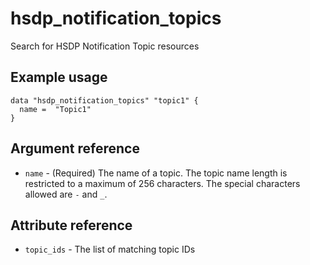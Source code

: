 # hsdp_notification_topics
Search for  HSDP Notification Topic resources

## Example usage

```hcl
data "hsdp_notification_topics" "topic1" {
  name =  "Topic1"
}
```

## Argument reference
* `name` - (Required) The name of a topic. The topic name length is restricted to a maximum of 256 characters. The special characters allowed are `-` and `_`.

## Attribute reference
* `topic_ids` - The list of matching topic IDs